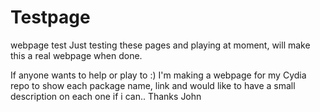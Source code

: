 # Testpage
webpage test
Just testing these pages and playing at moment, will make this a real webpage when done.

If anyone wants to help or play to :) I'm making a webpage for my Cydia repo to show each package name, link and would like to have a small description on each one if i can.. Thanks John
